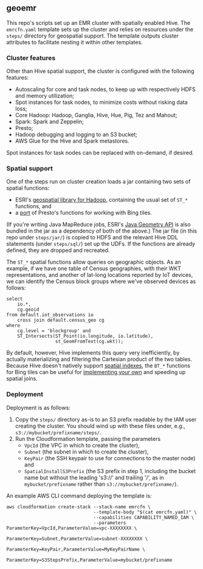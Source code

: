 geoemr
------

This repo's scripts set up an EMR cluster with spatially enabled Hive. The `emrcfn.yaml` template sets up the cluster and relies on resources under the `steps/` directory for geospatial support. The template outputs cluster attributes to facilitate nesting it within other templates.

### Cluster features
Other than Hive spatial support, the cluster is configured with the following features:
* Autoscaling for core and task nodes, to keep up with respectively HDFS and memory utilization;
* Spot instances for task nodes, to minimize costs without risking data loss;
* Core Hadoop: Hadoop, Ganglia, Hive, Hue, Pig, Tez and Mahout;
* Spark: Spark and Zeppelin;
* Presto;
* Hadoop debugging and logging to an S3 bucket;
* AWS Glue for the Hive and Spark metastores.

Spot instances for task nodes can be replaced with on-demand, if desired.

### Spatial support
One of the steps run on cluster creation loads a jar containing two sets of spatial functions:
* ESRI's [geospatial library for Hadoop](https://github.com/esri/spatial-framework-for-hadoop), containing the usual set of `ST_*` functions, and
* a [port](https://github.com/wwbrannon/bing-tile-hive) of Presto's functions for working with Bing tiles.

(If you're writing Java MapReduce jobs, ESRI's [Java Geometry API](https://github.com/esri/geometry-api-java) is also bundled in the jar as a dependency of both of the above.) The jar file (in this repo under `steps/jar/`) is copied to HDFS and the relevant Hive DDL statements (under `steps/sql/`) set up the UDFs. If the functions are already defined, they are dropped and recreated.

The `ST_*` spatial functions allow queries on geographic objects. As an example, if we have one table of Census geographies, with their WKT representations, and another of lat-long locations reported by IoT devices, we can identify the Census block groups where we've observed devices as follows:
```
select
	io.*,
	cg.geoid
from default.iot_observations io
	cross join default.census_geo cg
where
	cg.level = 'blockgroup' and
	ST_Intersects(ST_Point(io.longitude, io.latitude),
                  st_GeomFromText(cg.wkt));
```

By default, however, Hive implements this query very inefficiently, by actually materializing and filtering the Cartesian product of the two tables. Because Hive doesn't natively support [spatial indexes](https://blog.mapbox.com/a-dive-into-spatial-search-algorithms-ebd0c5e39d2a), the `BT_*` functions for Bing tiles can be useful for [implementing your own](https://github.com/wwbrannon/bing-tile-hive#use-for-spatial-joins) and speeding up spatial joins.

### Deployment
Deployment is as follows:
1. Copy the `steps/` directory as-is to an S3 prefix readable by the IAM user creating the cluster. You should wind up with these files under, e.g., `s3://mybucket/prefixname/steps/`.
2. Run the Cloudformation template, passing the parameters
    * `VpcId` (the VPC in which to create the cluster),
    * `Subnet` (the subnet in which to create the cluster),
    * `KeyPair` (the SSH keypair to use for connections to the master node) and 
    * `SpatialInstallS3Prefix` (the S3 prefix in step 1, including the bucket name but without the leading 's3://' and trailing '/', as in `mybucket/prefixname` rather than `s3://mybucket/prefixname/`).

An example AWS CLI command deploying the template is:
```
aws cloudformation create-stack --stack-name emrcfn \
                                --template-body "$(cat emrcfn.yaml)" \
                                --capabilities CAPABILITY_NAMED_IAM \
                                --parameters ParameterKey=VpcId,ParameterValue=vpc-XXXXXXXX \
                                             ParameterKey=Subnet,ParameterValue=subnet-XXXXXXXX \
                                             ParameterKey=KeyPair,ParameterValue=MyKeyPairName \
                                             ParameterKey=S3StepsPrefix,ParameterValue=mybucket/prefixname
```

